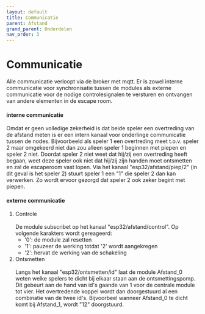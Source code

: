 ```yaml
---
layout: default
title: Communicatie
parent: Afstand
grand_parent: Onderdelen
nav_order: 3
---
```

# Communicatie
Alle communicatie verloopt via de broker met mqtt. Er is zowel interne communicatie voor synchronisatie tussen de modules als externe communicatie voor de nodige
controlesignalen te versturen en ontvangen van andere elementen in de escape room.
#### interne communicatie
Omdat er geen volledige zekerheid is dat beide speler een overtreding van de afstand meten is er een intern kanaal voor onderlinge communicatie tussen de nodes.
Bijvoorbeeld als speler 1 een overtreding meet t.o.v. speler 2 maar omgekeerd niet dan zou alleen speler 1 beginnen met piepen en speler 2 niet.
Doordat speler 2 niet weet dat hij/zij een overtreding heeft begaan, weet deze speler ook niet dat hij/zij zijn handen moet ontsmetten en zal de escaperoom vast lopen.
Via het kanaal "esp32/afstand/piep/2" (in dit geval is het speler 2) stuurt speler 1 een "1" die speler 2 dan kan verwerken.
Zo wordt ervoor gezorgd dat speler 2 ook zeker begint met piepen. 
#### externe communicatie
1. Controle <br> </br>
  De module subscribet op het kanaal "esp32/afstand/control". Op volgende karakters wordt gereageerd:
    * '0': de module zal resetten
    * '1': pauzeer de werking totdat '2' wordt aangekregen
    * '2': hervat de werking van de schakeling
2. Ontsmetten <br> </br>
   Langs het kanaal "esp32/ontsmetten/id" laat de module Afstand_0 weten welke spelers te dicht bij elkaar staan aan de ontsmettingspomp.
   Dit gebeurt aan de hand van id's gaande van 1 voor de centrale    module tot vier. Het overtredende koppel wordt dan doorgestuurd al een combinatie van de twee id's.
   Bijvoorbeel wanneer Afstand_0 te dicht komt bij Afstand_1, wordt "12" doorgstuurd.
